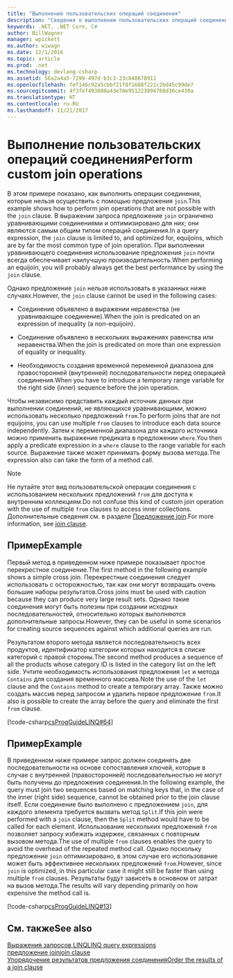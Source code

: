 ```yaml
---
title: "Выполнение пользовательских операций соединения"
description: "Сведения о выполнении пользовательских операций соединения."
keywords: .NET, .NET Core, C#
author: BillWagner
manager: wpickett
ms.author: wiwagn
ms.date: 12/1/2016
ms.topic: article
ms.prod: .net
ms.technology: devlang-csharp
ms.assetid: 56a2a4a5-7299-497d-b3c3-23c848678911
ms.openlocfilehash: fef146c92a5cbbf21f8f1688f221c2bd45c99de7
ms.sourcegitcommit: 4f3fef493080a43e70e951223894768d36ce430a
ms.translationtype: HT
ms.contentlocale: ru-RU
ms.lasthandoff: 11/21/2017
---
```

# <a name="perform-custom-join-operations"></a><span data-ttu-id="dced7-104">Выполнение пользовательских операций соединения</span><span class="sxs-lookup"><span data-stu-id="dced7-104">Perform custom join operations</span></span>

<span data-ttu-id="dced7-105">В этом примере показано, как выполнить операции соединения, которые нельзя осуществить с помощью предложения `join`.</span><span class="sxs-lookup"><span data-stu-id="dced7-105">This example shows how to perform join operations that are not possible with the `join` clause.</span></span> <span data-ttu-id="dced7-106">В выражении запроса предложение `join` ограничено уравнивающими соединениями и оптимизировано для них; они являются самым общим типом операций соединения.</span><span class="sxs-lookup"><span data-stu-id="dced7-106">In a query expression, the `join` clause is limited to, and optimized for, equijoins, which are by far the most common type of join operation.</span></span> <span data-ttu-id="dced7-107">При выполнении уравнивающего соединения использование предложения `join` почти всегда обеспечивает наилучшую производительность.</span><span class="sxs-lookup"><span data-stu-id="dced7-107">When performing an equijoin, you will probably always get the best performance by using the `join` clause.</span></span>  
  
 <span data-ttu-id="dced7-108">Однако предложение `join` нельзя использовать в указанных ниже случаях.</span><span class="sxs-lookup"><span data-stu-id="dced7-108">However, the `join` clause cannot be used in the following cases:</span></span>  
  
-   <span data-ttu-id="dced7-109">Соединение объявлено в выражении неравенства (не уравнивающее соединение).</span><span class="sxs-lookup"><span data-stu-id="dced7-109">When the join is predicated on an expression of inequality (a non-equijoin).</span></span>  
  
-   <span data-ttu-id="dced7-110">Соединение объявлено в нескольких выражениях равенства или неравенства.</span><span class="sxs-lookup"><span data-stu-id="dced7-110">When the join is predicated on more than one expression of equality or inequality.</span></span>  
  
-   <span data-ttu-id="dced7-111">Необходимость создания временной переменной диапазона для правосторонней (внутренней) последовательности перед операцией соединения.</span><span class="sxs-lookup"><span data-stu-id="dced7-111">When you have to introduce a temporary range variable for the right side (inner) sequence before the join operation.</span></span>  
  
 <span data-ttu-id="dced7-112">Чтобы независимо представить каждый источник данных при выполнении соединений, не являющихся уравнивающими, можно использовать несколько предложений `from`.</span><span class="sxs-lookup"><span data-stu-id="dced7-112">To perform joins that are not equijoins, you can use multiple `from` clauses to introduce each data source independently.</span></span> <span data-ttu-id="dced7-113">Затем к переменной диапазона для каждого источника можно применить выражение предиката в предложении `where`.</span><span class="sxs-lookup"><span data-stu-id="dced7-113">You then apply a predicate expression in a `where` clause to the range variable for each source.</span></span> <span data-ttu-id="dced7-114">Выражение также может принимать форму вызова метода.</span><span class="sxs-lookup"><span data-stu-id="dced7-114">The expression also can take the form of a method call.</span></span>  
  
> [!NOTE]
>  <span data-ttu-id="dced7-115">Не путайте этот вид пользовательской операции соединения с использованием нескольких предложений `from` для доступа к внутренним коллекциям.</span><span class="sxs-lookup"><span data-stu-id="dced7-115">Do not confuse this kind of custom join operation with the use of multiple `from` clauses to access inner collections.</span></span> <span data-ttu-id="dced7-116">Дополнительные сведения см. в разделе [Предложение join](../language-reference/keywords/join-clause.md).</span><span class="sxs-lookup"><span data-stu-id="dced7-116">For more information, see [join clause](../language-reference/keywords/join-clause.md).</span></span>  
  
## <a name="example"></a><span data-ttu-id="dced7-117">Пример</span><span class="sxs-lookup"><span data-stu-id="dced7-117">Example</span></span>  
 <span data-ttu-id="dced7-118">Первый метод в приведенном ниже примере показывает простое перекрестное соединение.</span><span class="sxs-lookup"><span data-stu-id="dced7-118">The first method in the following example shows a simple cross join.</span></span> <span data-ttu-id="dced7-119">Перекрестные соединения следует использовать с осторожностью, так как они могут возвращать очень большие наборы результатов.</span><span class="sxs-lookup"><span data-stu-id="dced7-119">Cross joins must be used with caution because they can produce very large result sets.</span></span> <span data-ttu-id="dced7-120">Однако такие соединения могут быть полезны при создании исходных последовательностей, относительно которых выполняются дополнительные запросы.</span><span class="sxs-lookup"><span data-stu-id="dced7-120">However, they can be useful in some scenarios for creating source sequences against which additional queries are run.</span></span>  
  
 <span data-ttu-id="dced7-121">Результатом второго метода является последовательность всех продуктов, идентификатор категории которых находится в списке категорий с правой стороны.</span><span class="sxs-lookup"><span data-stu-id="dced7-121">The second method produces a sequence of all the products whose category ID is listed in the category list on the left side.</span></span> <span data-ttu-id="dced7-122">Учтите необходимость использования предложения `let` и метода `Contains` для создания временного массива.</span><span class="sxs-lookup"><span data-stu-id="dced7-122">Note the use of the `let` clause and the `Contains` method to create a temporary array.</span></span> <span data-ttu-id="dced7-123">Также можно создать массив перед запросом и удалить первое предложение `from`.</span><span class="sxs-lookup"><span data-stu-id="dced7-123">It also is possible to create the array before the query and eliminate the first `from` clause.</span></span>  
  
 [!code-csharp[csProgGuideLINQ#64](../../../samples/snippets/csharp/concepts/linq/how-to-perform-custom-join-operations_1.cs)]  
  
## <a name="example"></a><span data-ttu-id="dced7-124">Пример</span><span class="sxs-lookup"><span data-stu-id="dced7-124">Example</span></span>  
 <span data-ttu-id="dced7-125">В приведенном ниже примере запрос должен соединять две последовательности на основе сопоставления ключей, которые в случае с внутренней (правосторонней) последовательностью не могут быть получены до предложения соединения.</span><span class="sxs-lookup"><span data-stu-id="dced7-125">In the following example, the query must join two sequences based on matching keys that, in the case of the inner (right side) sequence, cannot be obtained prior to the join clause itself.</span></span> <span data-ttu-id="dced7-126">Если соединение было выполнено с предложением `join`, для каждого элемента требуется вызвать метод `Split`.</span><span class="sxs-lookup"><span data-stu-id="dced7-126">If this join were performed with a `join` clause, then the `Split` method would have to be called for each element.</span></span> <span data-ttu-id="dced7-127">Использование нескольких предложений `from` позволяет запросу избежать издержек, связанных с повторным вызовом метода.</span><span class="sxs-lookup"><span data-stu-id="dced7-127">The use of multiple `from` clauses enables the query to avoid the overhead of the repeated method call.</span></span> <span data-ttu-id="dced7-128">Однако поскольку предложение `join` оптимизировано, в этом случае его использование может быть эффективнее нескольких предложений `from`.</span><span class="sxs-lookup"><span data-stu-id="dced7-128">However, since `join` is optimized, in this particular case it might still be faster than using multiple `from` clauses.</span></span> <span data-ttu-id="dced7-129">Результаты будут зависеть в основном от затрат на вызов метода.</span><span class="sxs-lookup"><span data-stu-id="dced7-129">The results will vary depending primarily on how expensive the method call is.</span></span>  
  
 [!code-csharp[csProgGuideLINQ#13](../../../samples/snippets/csharp/concepts/linq/how-to-perform-custom-join-operations_2.cs)]  
  
## <a name="see-also"></a><span data-ttu-id="dced7-130">См. также</span><span class="sxs-lookup"><span data-stu-id="dced7-130">See also</span></span>  
 [<span data-ttu-id="dced7-131">Выражения запросов LINQ</span><span class="sxs-lookup"><span data-stu-id="dced7-131">LINQ query expressions</span></span>](index.md)  
 [<span data-ttu-id="dced7-132">предложение join</span><span class="sxs-lookup"><span data-stu-id="dced7-132">join clause</span></span>](../language-reference/keywords/join-clause.md)  
 [<span data-ttu-id="dced7-133">Упорядочение результатов предложения соединения</span><span class="sxs-lookup"><span data-stu-id="dced7-133">Order the results of a join clause</span></span>](order-the-results-of-a-join-clause.md)
